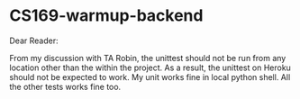 CS169-warmup-backend
====================
Dear Reader:

From my discussion with TA Robin, the unittest should not be run from any location other than the within the project. As a result, 
the unittest on Heroku should not be expected to work. My unit works fine in local python shell. All the other tests works fine too.

